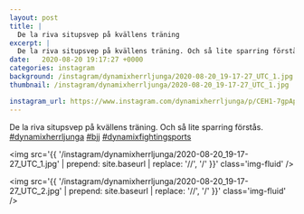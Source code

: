 ```yaml
---
layout: post
title: |
  De la riva situpsvep på kvällens träning
excerpt: |
  De la riva situpsvep på kvällens träning. Och så lite sparring förstås.   
date:   2020-08-20 19:17:27 +0000
categories: instagram
background: /instagram/dynamixherrljunga/2020-08-20_19-17-27_UTC_1.jpg
thumbnail: /instagram/dynamixherrljunga/2020-08-20_19-17-27_UTC_1.jpg

instagram_url: https://www.instagram.com/dynamixherrljunga/p/CEH1-7gpApu
---
```

De la riva situpsvep på kvällens träning. Och så lite sparring förstås. [#dynamixherrljunga](https://www.instagram.com/explore/tags/dynamixherrljunga/) [#bjj](https://www.instagram.com/explore/tags/bjj/) [#dynamixfightingsports](https://www.instagram.com/explore/tags/dynamixfightingsports/)



<img src='{{ '/instagram/dynamixherrljunga/2020-08-20_19-17-27_UTC_1.jpg' | prepend: site.baseurl | replace: '//', '/' }}' class='img-fluid' />


<img src='{{ '/instagram/dynamixherrljunga/2020-08-20_19-17-27_UTC_2.jpg' | prepend: site.baseurl | replace: '//', '/' }}' class='img-fluid' />
